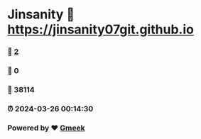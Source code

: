 # Jinsanity :link: https://jinsanity07git.github.io 
### :page_facing_up: [2](https://jinsanity07git.github.io/tag.html) 
### :speech_balloon: 0 
### :hibiscus: 38114 
### :alarm_clock: 2024-03-26 00:14:30 
### Powered by :heart: [Gmeek](https://github.com/Meekdai/Gmeek)
